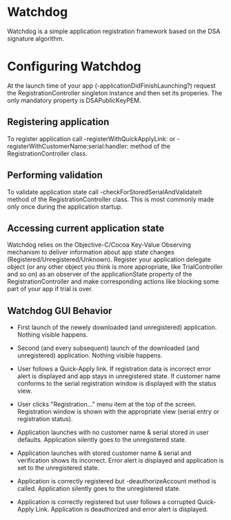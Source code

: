
# Watchdog

Watchdog is a simple application registration framework based on the DSA signature algorithm.


# Configuring Watchdog

At the launch time of your app (-applicationDidFinishLaunching?) request the RegistrationController singleton instance and then set its properies. The only mandatory property is DSAPublicKeyPEM.


## Registering application

To register application call -registerWithQuickApplyLink: or -registerWithCustomerName:serial:handler: method of the RegistrationController class.


## Performing validation

To validate application state call -checkForStoredSerialAndValidateIt method of the RegistrationController class. This is most commonly made only once during the application startup.


## Accessing current application state

Watchdog relies on the Objective-C/Cocoa Key-Value Observing mechanism to deliver information about app state changes (Registered/Unregistered/Unknown). Register your application delegate object (or any other object you think is more appropriate, like TrialController and so on) as an observer of the applicationState property of the RegistrationController and make corresponding actions like blocking some part of your app if trial is over.


## Watchdog GUI Behavior

* First launch of the newely downloaded (and unregistered) application.
  Nothing visible happens.

* Second (and every subsequent) launch of the downloaded (and unregistered) application.
  Nothing visible happens.

* User follows a Quick-Apply link.
  If registration data is incorrect error alert is displayed and app stays in unregistered state. If customer name conforms to the serial registration window is displayed with the status view.

* User clicks "Registration..." menu item at the top of the screen.
  Registration window is shown with the appropriate view (serial entry or registration status).

* Application launches with no customer name & serial stored in user defaults.
  Application silently goes to the unregistered state.

* Application launches with stored customer name & serial and verification shows its incorrect.
  Error alert is displayed and application is set to the unregistered state.

* Application is correctly registered but -deauthorizeAccount method is called.
  Application silently goes to the unregistered state.

* Application is correctly registered but user follows a corrupted Quick-Apply Link.
  Application is deauthorized and error alert is displayed.
